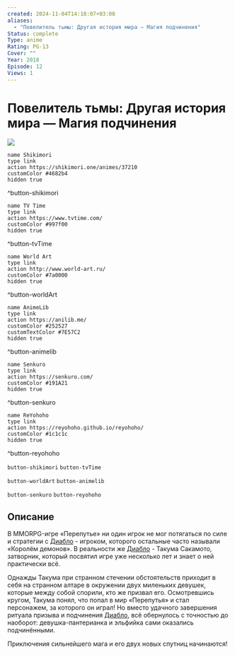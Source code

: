 ```yaml
---
created: 2024-11-04T14:18:07+03:00
aliases:
  - "Повелитель тьмы: Другая история мира — Магия подчинения"
Status: complete
Type: anime
Rating: PG-13
Cover: ""
Year: 2018
Episode: 12
Views: 1
---
```


# Повелитель тьмы: Другая история мира — Магия подчинения

![](https://nyaa.shikimori.one/uploads/poster/animes/37210/ce64d9f6a89250087063fb4f67e30dc7.jpeg)

```button
name Shikimori
type link
action https://shikimori.one/animes/37210
customColor #4682b4
hidden true
```
^button-shikimori

```button
name TV Time
type link
action https://www.tvtime.com/
customColor #997f00
hidden true
```
^button-tvTime

```button
name World Art
type link
action http://www.world-art.ru/
customColor #7a0000
hidden true
```
^button-worldArt

```button
name AnimeLib
type link
action https://anilib.me/
customColor #252527
customTextColor #7E57C2
hidden true
```
^button-animelib

```button
name Senkuro
type link
action https://senkuro.com/
customColor #191A21
hidden true
```
^button-senkuro

```button
name ReYohoho
type link
action https://reyohoho.github.io/reyohoho/
customColor #1c1c1c
hidden true
```
^button-reyohoho

`button-shikimori` `button-tvTime`

`button-worldArt` `button-animelib`

`button-senkuro` `button-reyohoho`

## Описание

В MMORPG-игре «Перепутье» ни один игрок не мог потягаться по силе и стратегии с [Диабло](https://shikimori.one/characters/143343-diablo) - игроком, которого остальные часто называли «Королём демонов». В реальности же [Диабло](https://shikimori.one/characters/143343-diablo) - Такума Сакамото, затворник, который посвятил игре уже несколько лет и знает о ней практически всё.

Однажды Такума при странном стечении обстоятельств приходит в себя на странном алтаре в окружении двух миленьких девушек, которые между собой спорили, кто же призвал его. Осмотревшись кругом, Такума понял, что попал в мир «Перепутья» и стал персонажем, за которого он играл! Но вместо удачного завершения ритуала призыва и подчинения [Диабло](https://shikimori.one/characters/143343-diablo), всё обернулось с точностью до наоборот: девушка-пантерианка и эльфийка сами оказались подчинёнными.

Приключения сильнейшего мага и его двух новых спутниц начинаются!
